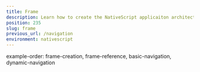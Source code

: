 ```yaml
---
title: Frame
description: Learn how to create the NativeScript applicaiton architecture while using single or multiple Frame instances to create different navigation scenarios.
position: 235
slug: frame
previous_url: /navigation
environment: nativescript
---
```

example-order: frame-creation, frame-reference, basic-navigation, dynamic-navigation
